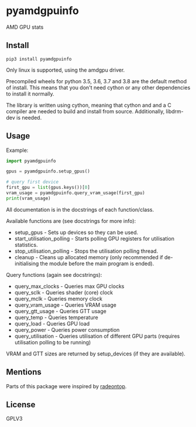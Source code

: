 # pyamdgpuinfo

AMD GPU stats

## Install

`pip3 install pyamdgpuinfo`

Only linux is supported, using the amdgpu driver.

Precompiled wheels for python 3.5, 3.6, 3.7 and 3.8 are the default method of install. This means that you don't need cython or any other dependencies to install it normally.

The library is written using cython, meaning that cython and and a C compiler are needed to build and install from source. Additionally, libdrm-dev is needed. 

## Usage

Example:
```python
import pyamdgpuinfo

gpus = pyamdgpuinfo.setup_gpus()

# query first device
first_gpu = list(gpus.keys())[0]
vram_usage = pyamdgpuinfo.query_vram_usage(first_gpu)
print(vram_usage)
```

All documentation is in the docstrings of each function/class.

Available functions are (see docstrings for more info):
* setup_gpus - Sets up devices so they can be used.
* start_utilisation_polling - Starts polling GPU registers for utilisation statistics.
* stop_utilisation_polling - Stops the utilisation polling thread.
* cleanup - Cleans up allocated memory (only recommended if de-initialising the module before the main program is ended).

Query functions (again see docstrings):
* query_max_clocks - Queries max GPU clocks
* query_sclk - Queries shader (core) clock
* query_mclk - Queries memory clock
* query_vram_usage - Queries VRAM usage
* query_gtt_usage - Queries GTT usage
* query_temp - Queries temperature
* query_load - Queries GPU load
* query_power - Queries power consumption
* query_utilisation - Queries utilisation of different GPU parts (requires utilisation polling to be running)

VRAM and GTT sizes are returned by setup_devices (if they are available).

## Mentions

Parts of this package were inspired by [radeontop](https://github.com/clbr/radeontop).

## License

GPLV3
